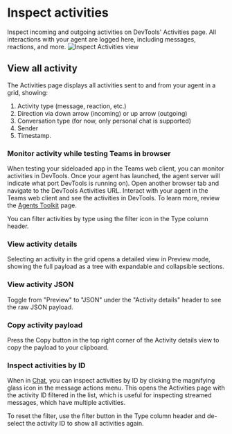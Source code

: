 # Inspect activities

Inspect incoming and outgoing activities on DevTools' Activities page. All interactions with your agent are logged here, including messages, reactions, and more.
![Inspect Activities view](https://github.com/microsoft/teams.ts/blob/main/assets~/assets/screenshots/inspect_activity.png?raw=true)

## View all activity

The Activities page displays all activities sent to and from your agent in a grid, showing:

1. Activity type (message, reaction, etc.)
2. Direction via down arrow (incoming) or up arrow (outgoing)
3. Conversation type (for now, only personal chat is supported)
4. Sender
5. Timestamp.

### Monitor activity while testing Teams in browser

When testing your sideloaded app in the Teams web client, you can monitor activities in DevTools. Once your agent has launched, the agent server will indicate what port DevTools is running on). Open another browser tab and navigate to the DevTools Activities URL. Interact with your agent in the Teams web client and see the activities in DevTools. To learn more, review the [Agents Toolkit](../../teams/agents-toolkit) page.

You can filter activities by type using the filter icon in the Type column header.

### View activity details

Selecting an activity in the grid opens a detailed view in Preview mode, showing the full payload as a tree with expandable and collapsible sections.

### View activity JSON

Toggle from "Preview" to "JSON" under the "Activity details" header to see the raw JSON payload.

### Copy activity payload

Press the Copy button in the top right corner of the Activity details view to copy the payload to your clipboard.

### Inspect activities by ID

When in [Chat](chat), you can inspect activities by ID by clicking the magnifying glass icon in the message actions menu. This opens the Activities page with the activity ID filtered in the list, which is useful for inspecting streamed messages, which have multiple activities.

To reset the filter, use the filter button in the Type column header and de-select the activity ID to show all activities again.
